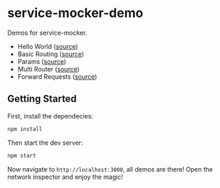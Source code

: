 # service-mocker-demo

Demos for service-mocker.

* Hello World ([source](./src/hello-world))
* Basic Routing ([source](./src/hello-world))
* Params ([source](./src/hello-world))
* Multi Router ([source](./src/hello-world))
* Forward Requests ([source](./src/forward-request))

## Getting Started

First, install the dependecies:

```bash
npm install
```

Then start the dev server:

```bash
npm start
```

Now navigate to `http://localhost:3000`, all demos are there! Open the network inspector and enjoy the magic!
